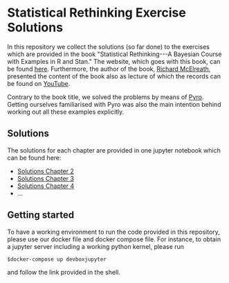 # Statistical Rethinking Exercise Solutions
In this repository we collect the solutions (so far done) to the exercises which are provided
in the book "Statistical Rethinking---A Bayesian Course with Examples in R and Stan." The website,
which goes with this book, can be found [here](http://xcelab.net/rm/statistical-rethinking/).
Furthermore, the author of the book, [Richard McElreath](https://xcelab.net/rm/), presented the
content of the book also as lecture of which the records can be found on
[YouTube](https://www.youtube.com/playlist?list=PLDcUM9US4XdNM4Edgs7weiyIguLSToZRI).


Contrary to the book title, we solved the problems by means of [Pyro](http://pyro.ai/). Getting
ourselves familiarised with Pyro was also the main intention behind working out all these examples
explicitly.


## Solutions

The solutions for each chapter are provided in one jupyter notebook which can be found here:

* [Solutions Chapter 2](<notebooks/Practice Chapter 2.ipynb>)
* [Solutions Chapter 3](<notebooks/Practice Chapter 3.ipynb>)
* [Solutions Chapter 4](<notebooks/Practice Chapter 4.ipynb>)
* ...


## Getting started

To have a working environment to run the code provided in this repository, please use our docker file
and docker compose file. For instance, to obtain a jupyter server including a working python kernel,
please run

    $docker-compose up devboxjupyter

and follow the link provided in the shell.
